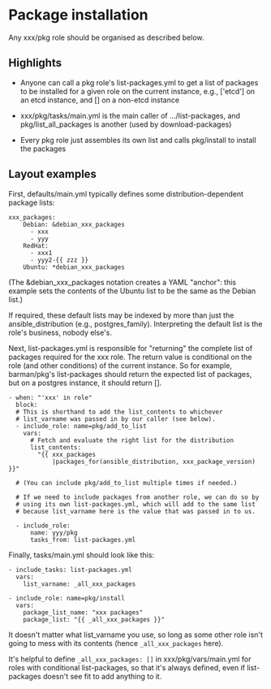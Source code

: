 # Package installation

Any xxx/pkg role should be organised as described below.

## Highlights

- Anyone can call a pkg role's list-packages.yml to get a list of
  packages to be installed for a given role on the current instance,
  e.g., ['etcd'] on an etcd instance, and [] on a non-etcd instance

- xxx/pkg/tasks/main.yml is the main caller of …/list-packages, and
  pkg/list_all_packages is another (used by download-packages)

- Every pkg role just assembles its own list and calls pkg/install to
  install the packages

## Layout examples

First, defaults/main.yml typically defines some distribution-dependent
package lists:

    xxx_packages:
        Debian: &debian_xxx_packages
          - xxx
          - yyy
        RedHat:
          - xxx1
          - yyy2-{{ zzz }}
        Ubuntu: *debian_xxx_packages

(The &debian_xxx_packages notation creates a YAML "anchor": this example
sets the contents of the Ubuntu list to be the same as the Debian list.)

If required, these default lists may be indexed by more than just the
ansible_distribution (e.g., postgres_family). Interpreting the default
list is the role's business, nobody else's.

Next, list-packages.yml is responsible for "returning" the
complete list of packages required for the xxx role. The return value is
conditional on the role (and other conditions) of the current instance.
So for example, barman/pkg's list-packages should return the expected
list of packages, but on a postgres instance, it should return [].

    - when: "'xxx' in role"
      block:
      # This is shorthand to add the list_contents to whichever
      # list_varname was passed in by our caller (see below).
      - include_role: name=pkg/add_to_list
        vars:
          # Fetch and evaluate the right list for the distribution
          list_contents:
            "{{ xxx_packages
                |packages_for(ansible_distribution, xxx_package_version) }}"

      # (You can include pkg/add_to_list multiple times if needed.)

      # If we need to include packages from another role, we can do so by
      # using its own list-packages.yml, which will add to the same list
      # because list_varname here is the value that was passed in to us.

      - include_role:
          name: yyy/pkg
          tasks_from: list-packages.yml

Finally, tasks/main.yml should look like this:

    - include_tasks: list-packages.yml
      vars:
        list_varname: _all_xxx_packages

    - include_role: name=pkg/install
      vars:
        package_list_name: "xxx packages"
        package_list: "{{ _all_xxx_packages }}"

It doesn't matter what list_varname you use, so long as some other role
isn't going to mess with its contents (hence `_all_xxx_packages` here).

It's helpful to define `_all_xxx_packages: []` in xxx/pkg/vars/main.yml
for roles with conditional list-packages, so that it's always defined,
even if list-packages doesn't see fit to add anything to it.
